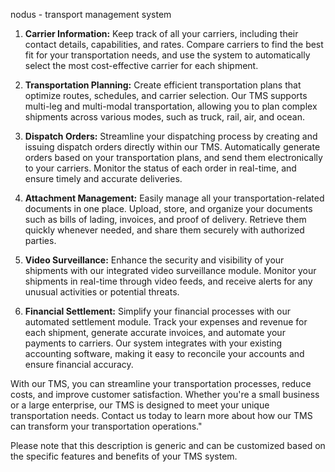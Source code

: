 nodus - transport management system
1. **Carrier Information:** Keep track of all your carriers, including their contact details, capabilities, and rates. Compare carriers to find the best fit for your transportation needs, and use the system to automatically select the most cost-effective carrier for each shipment.

2. **Transportation Planning:** Create efficient transportation plans that optimize routes, schedules, and carrier selection. Our TMS supports multi-leg and multi-modal transportation, allowing you to plan complex shipments across various modes, such as truck, rail, air, and ocean.

3. **Dispatch Orders:** Streamline your dispatching process by creating and issuing dispatch orders directly within our TMS. Automatically generate orders based on your transportation plans, and send them electronically to your carriers. Monitor the status of each order in real-time, and ensure timely and accurate deliveries.

4. **Attachment Management:** Easily manage all your transportation-related documents in one place. Upload, store, and organize your documents such as bills of lading, invoices, and proof of delivery. Retrieve them quickly whenever needed, and share them securely with authorized parties.

5. **Video Surveillance:** Enhance the security and visibility of your shipments with our integrated video surveillance module. Monitor your shipments in real-time through video feeds, and receive alerts for any unusual activities or potential threats.

6. **Financial Settlement:** Simplify your financial processes with our automated settlement module. Track your expenses and revenue for each shipment, generate accurate invoices, and automate your payments to carriers. Our system integrates with your existing accounting software, making it easy to reconcile your accounts and ensure financial accuracy.

With our TMS, you can streamline your transportation processes, reduce costs, and improve customer satisfaction. Whether you're a small business or a large enterprise, our TMS is designed to meet your unique transportation needs. Contact us today to learn more about how our TMS can transform your transportation operations."

Please note that this description is generic and can be customized based on the specific features and benefits of your TMS system.

